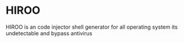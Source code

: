 # HIROO
HIROO is an code injector shell generator for all operating system its undetectable and bypass antivirus
